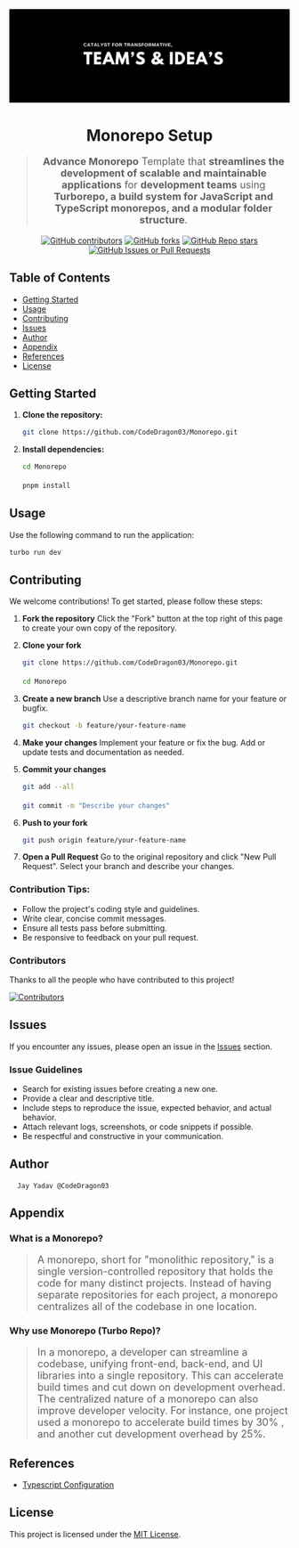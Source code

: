 <div align="center">
<img src="./Poster.jpeg" alt="Poster" />
</div>

<h1 align="center">Monorepo Setup</h1>

<blockquote align="center" style="font-size:18px;">
<strong>Advance Monorepo</strong> Template that <strong>streamlines the development of scalable and maintainable applications</strong> for <strong>development teams</strong> using <strong>Turborepo, a build system for JavaScript and TypeScript monorepos, and a modular folder structure</strong>.
</blockquote>

<div align="center">
<a href="https://github.com/CodeDragon03/Monorepo/graphs/contributors"><img src="https://img.shields.io/github/contributors/CodeDragon03/Monorepo?style=for-the-badge&logo=github&color=green" alt="GitHub contributors" /></a>
<a href="https://github.com/CodeDragon03/Monorepo/forks"><img src="https://img.shields.io/github/forks/CodeDragon03/Monorepo?style=for-the-badge&logo=github&color=green" alt="GitHub forks" /></a>
<a href="https://github.com/CodeDragon03/Monorepo/stargazers"><img src="https://img.shields.io/github/stars/CodeDragon03/Monorepo?style=for-the-badge&logo=github&color=green" alt="GitHub Repo stars" /></a>
<a href="https://github.com/CodeDragon03/Monorepo/issues"><img src="https://img.shields.io/github/issues/CodeDragon03/Monorepo?style=for-the-badge&logo=github&color=green" alt="GitHub Issues or Pull Requests" /></a>
</div>

## Table of Contents

- [Getting Started](https://www.google.com/search?q=%23getting-started)
- [Usage](https://www.google.com/search?q=%23usage)
- [Contributing](https://www.google.com/search?q=%23contributing)
- [Issues](https://www.google.com/search?q=%23issues)
- [Author](https://www.google.com/search?q=%23author)
- [Appendix](https://www.google.com/search?q=%23appendix)
- [References](https://www.google.com/search?q=%23references)
- [License](https://www.google.com/search?q=%23license)

## Getting Started

1.  **Clone the repository:**

    ```bash
    git clone https://github.com/CodeDragon03/Monorepo.git
    ```

2.  **Install dependencies:**

    ```bash
    cd Monorepo

    pnpm install
    ```

## Usage

Use the following command to run the application:

```bash
turbo run dev
```

## Contributing

We welcome contributions\! To get started, please follow these steps:

1.  **Fork the repository** Click the "Fork" button at the top right of this page to create your own copy of the repository.

2.  **Clone your fork**

    ```bash
    git clone https://github.com/CodeDragon03/Monorepo.git

    cd Monorepo
    ```

3.  **Create a new branch** Use a descriptive branch name for your feature or bugfix.

    ```bash
    git checkout -b feature/your-feature-name
    ```

4.  **Make your changes** Implement your feature or fix the bug. Add or update tests and documentation as needed.

5.  **Commit your changes**

    ```bash
    git add --all

    git commit -m "Describe your changes"
    ```

6.  **Push to your fork**

    ```bash
    git push origin feature/your-feature-name
    ```

7.  **Open a Pull Request** Go to the original repository and click "New Pull Request". Select your branch and describe your changes.

### Contribution Tips:

- Follow the project's coding style and guidelines.
- Write clear, concise commit messages.
- Ensure all tests pass before submitting.
- Be responsive to feedback on your pull request.

### Contributors

Thanks to all the people who have contributed to this project!

<div align="start">
    <a href="https://github.com/CodeDragon03/Monorepo/graphs/contributors">
        <img src="https://contrib.rocks/image?repo=CodeDragon03/Monorepo" alt="Contributors" />
    </a>
</div>

## Issues

If you encounter any issues, please open an issue in the [Issues](https://github.com/CodeDragon03/Monorepo/issues) section.

### Issue Guidelines

- Search for existing issues before creating a new one.
- Provide a clear and descriptive title.
- Include steps to reproduce the issue, expected behavior, and actual behavior.
- Attach relevant logs, screenshots, or code snippets if possible.
- Be respectful and constructive in your communication.

<h2>Author</h2>

      Jay Yadav @CodeDragon03

## Appendix

### What is a Monorepo?

<blockquote style="font-size:18px;">
A monorepo, short for "monolithic repository," is a single version-controlled repository that holds the code for many distinct projects. Instead of having separate repositories for each project, a monorepo centralizes all of the codebase in one location.
</blockquote>

### Why use Monorepo (Turbo Repo)?

<blockquote style="font-size:18px;">
In a monorepo, a developer can streamline a codebase, unifying front-end, back-end, and UI libraries into a single repository. This can accelerate build times and cut down on development overhead. The centralized nature of a monorepo can also improve developer velocity. For instance, one project used a monorepo to accelerate build times by 30% , and another cut development overhead by 25%.
</blockquote>

## References

- [Typescript Configuration](https://www.typescriptlang.org/tsconfig/)

## License

This project is licensed under the [MIT License](https://www.google.com/search?q=LICENSE).
